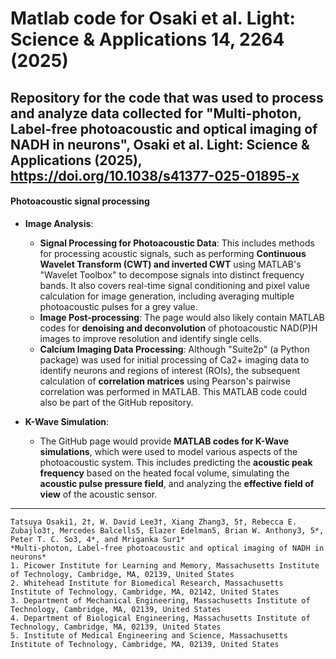 # Matlab code for Osaki et al. Light: Science & Applications 14, 2264 (2025)

Repository for the code that was used to process and analyze data collected for "Multi-photon, Label-free photoacoustic and optical imaging of NADH in neurons", 
Osaki et al. Light: Science & Applications (2025), https://doi.org/10.1038/s41377-025-01895-x
---

#### Photoacoustic signal processing

*   **Image Analysis**:
    *   **Signal Processing for Photoacoustic Data**: This includes methods for processing acoustic signals, such as performing **Continuous Wavelet Transform (CWT) and inverted CWT** using MATLAB's "Wavelet Toolbox" to decompose signals into distinct frequency bands. It also covers real-time signal conditioning and pixel value calculation for image generation, including averaging multiple photoacoustic pulses for a grey value.
    *   **Image Post-processing**: The page would also likely contain MATLAB codes for **denoising and deconvolution** of photoacoustic NAD(P)H images to improve resolution and identify single cells.
    *   **Calcium Imaging Data Processing**: Although "Suite2p" (a Python package) was used for initial processing of Ca2+ imaging data to identify neurons and regions of interest (ROIs), the subsequent calculation of **correlation matrices** using Pearson's pairwise correlation was performed in MATLAB. This MATLAB code could also be part of the GitHub repository.

*   **K-Wave Simulation**:
    *   The GitHub page would provide **MATLAB codes for K-Wave simulations**, which were used to model various aspects of the photoacoustic system. This includes predicting the **acoustic peak frequency** based on the heated focal volume, simulating the **acoustic pulse pressure field**, and analyzing the **effective field of view** of the acoustic sensor.

---

```
Tatsuya Osaki1, 2†, W. David Lee3†, Xiang Zhang3, 5†, Rebecca E. Zubajlo3†, Mercedes Balcells5, Elazer Edelman5, Brian W. Anthony3, 5*, Peter T. C. So3, 4*, and Mriganka Sur1*
*Multi-photon, Label-free photoacoustic and optical imaging of NADH in neurons*
1. Picower Institute for Learning and Memory, Massachusetts Institute of Technology, Cambridge, MA, 02139, United States
2. Whitehead Institute for Biomedical Research, Massachusetts Institute of Technology, Cambridge, MA, 02142, United States
3. Department of Mechanical Engineering, Massachusetts Institute of Technology, Cambridge, MA, 02139, United States
4. Department of Biological Engineering, Massachusetts Institute of Technology, Cambridge, MA, 02139, United States
5. Institute of Medical Engineering and Science, Massachusetts Institute of Technology, Cambridge, MA, 02139, United States
```


